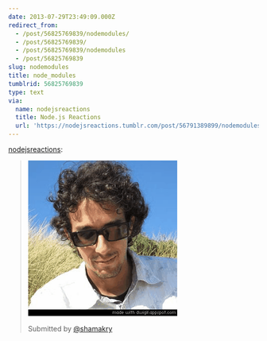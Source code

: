 ```yaml
---
date: 2013-07-29T23:49:09.000Z
redirect_from:
  - /post/56825769839/nodemodules/
  - /post/56825769839/
  - /post/56825769839/nodemodules
  - /post/56825769839
slug: nodemodules
title: node_modules
tumblrid: 56825769839
type: text
via:
  name: nodejsreactions
  title: Node.js Reactions
  url: 'https://nodejsreactions.tumblr.com/post/56791389899/nodemodules'
---
```

<p><a href="http://nodejsreactions.tumblr.com/post/56791389899/node-modules" class="tumblr_blog">nodejsreactions</a>:</p>

<blockquote><p><img alt="image" src="./Ho7X0W0.gif"/></p>
<p>Submitted by <a href="https://twitter.com/shamakry">@shamakry</a></p></blockquote>
